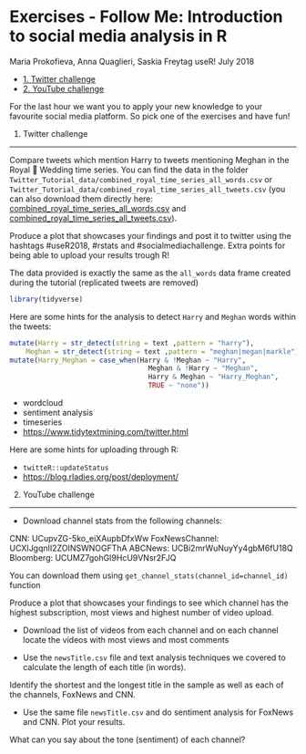 Exercises - Follow Me: Introduction to social media analysis in R
================
Maria Prokofieva, Anna Quaglieri, Saskia Freytag
useR! July 2018

-   [1. Twitter challenge](#twitter-challenge)
-   [2. YouTube challenge](#youtube-challenge)

For the last hour we want you to apply your new knowledge to your favourite social media platform. So pick one of the exercises and have fun!

1. Twitter challenge
--------------------

Compare tweets which mention Harry to tweets mentioning Meghan in the Royal 👑 Wedding time series. You can find the data in the folder `Twitter_Tutorial_data/combined_royal_time_series_all_words.csv` or `Twitter_Tutorial_data/combined_royal_time_series_all_tweets.csv` (you can also download them directly here: [combined\_royal\_time\_series\_all\_words.csv](https://drive.google.com/file/d/12Zk6wT9Z94cNPWY_0SznwjAJxuTQ97J6/view?usp=sharing) and [combined\_royal\_time\_series\_all\_tweets.csv](https://drive.google.com/file/d/1wYOKXf5AaPwEa5RXlcxPsfxXUByttF6L/view?usp=sharing)).

Produce a plot that showcases your findings and post it to twitter using the hashtags \#useR2018, \#rstats and \#socialmediachallenge. Extra points for being able to upload your results trough R!

The data provided is exactly the same as the `all_words` data frame created during the tutorial (replicated tweets are removed)

``` r
library(tidyverse)
```

Here are some hints for the analysis to detect `Harry` and `Meghan` words within the tweets:

``` r
mutate(Harry = str_detect(string = text ,pattern = "harry"),
    Meghan = str_detect(string = text ,pattern = "meghan|megan|markle")) %>%
mutate(Harry_Meghan = case_when(Harry & !Meghan ~ "Harry",
                                  Meghan & !Harry ~ "Meghan",
                                  Harry & Meghan ~ "Harry_Meghan",
                                  TRUE ~ "none"))
```

-   wordcloud
-   sentiment analysis
-   timeseries
-   <https://www.tidytextmining.com/twitter.html>

Here are some hints for uploading through R:

-   `twitteR::updateStatus`
-   <https://blog.rladies.org/post/deployment/>

2. YouTube challenge
--------------------

-   Download channel stats from the following channels:

CNN: UCupvZG-5ko\_eiXAupbDfxWw FoxNewsChannel: UCXIJgqnII2ZOINSWNOGFThA ABCNews: UCBi2mrWuNuyYy4gbM6fU18Q Bloomberg: UCUMZ7gohGI9HcU9VNsr2FJQ

You can download them using `get_channel_stats(channel_id=channel_id)` function

Produce a plot that showcases your findings to see which channel has the highest subscription, most views and highest number of video upload.

-   Download the list of videos from each channel and on each channel locate the videos with most views and most comments

-   Use the `newsTitle.csv` file and text analysis techniques we covered to calculate the length of each title (in words).

Identify the shortest and the longest title in the sample as well as each of the channels, FoxNews and CNN.

-   Use the same file `newsTitle.csv` and do sentiment analysis for FoxNews and CNN. Plot your results.

What can you say about the tone (sentiment) of each channel?
